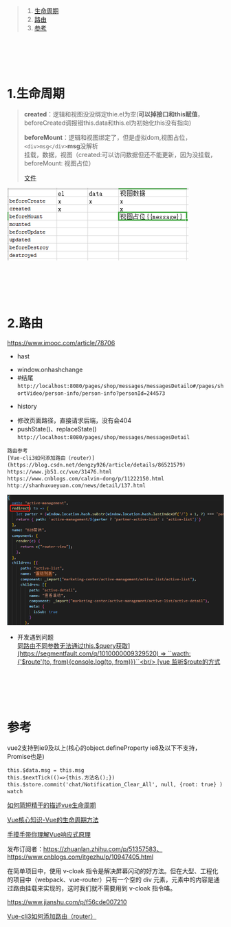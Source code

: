 ﻿  > 1. <a href="#h1"> 生命周期 </a>
  > 2. <a href="#h2"> 路由 </a>
  > 3. <a href="#h3">  </a>
  >    <a href="#ck"> 参考 </a>

  <br/><br/><br/><br/>

  ###  <h1 id="h1"> 1.生命周期 </h1>

  > **created**：逻辑和视图没没绑定thie.el为空(**可以掉接口和this赋值**，beforeCreated调报错this.data和this.el为初始化this没有指向)<br/>
  >
  > **beforeMount**：逻辑和视图绑定了，但是虚拟dom,视图占位，``<div>msg</div>``**msg**没解析<br/>
  > 挂载，数据，视图（created:可以访问数据但还不能更新，因为没挂载，beforeMount: 视图占位）<br/>
  >
  > [文件](./life.html)

  ![图片1](./img/vue2-1.png)

  







  <br/><br/><br/><br/>

  ###  <h1 id="h2"> 2.路由 </h1>

  https://www.imooc.com/article/78706

  + hast

   - window.onhashchange
   - #结尾
     <br/>```http://localhost:8080/pages/shop/messages/messagesDetailo#/pages/shortVideo/person-info/person-info?personId=244573```

  + history

   - 修改页面路径，直接请求后端，没有会404
   - pushState()、replaceState()
     <br/>```http://localhost:8080/pages/shop/messages/messagesDetail```

  ```
  路由参考
  [Vue-cli3如何添加路由（router）](https://blog.csdn.net/dengzy926/article/details/86521579)
  https://www.jb51.cc/vue/31476.html
  https://www.cnblogs.com/calvin-dong/p/11222150.html
  http://shanhuxueyuan.com/news/detail/137.html
  ```

  ![动态重定向](./img/动态重定向.png)

  + 开发遇到问题<br/>
  [同路由不同参数无法通过this.$query获取](https://segmentfault.com/q/1010000009329520) => ``wacth: {'$route'(to, from){console.log(to, from)}}``<br/>
  [vue 监听$route的方式](https://blog.csdn.net/m0_38073829/article/details/79072195)<br/>








  <br/><br/><br/><br/>

  ###  <h1 id="ck"> 参考 </h1>

vue2支持到ie9及以上(核心的object.defineProperty ie8及以下不支持，Promise也是)

  ```
  this.$data.msg = this.msg
  this.$nextTick(()=>{this.方法名();})
  this.$store.commit('chat/Notification_Clear_All', null, {root: true} )
  watch
  ```

  [如何简短精干的描述vue生命周期](https://www.jianshu.com/p/a165474f620e)

  [Vue核心知识-Vue的生命周期方法](https://www.jianshu.com/p/ca50f0651fe0)

  [手摸手带你理解Vue响应式原理](https://mp.weixin.qq.com/s?__biz=MzI4OTY2MzE0OA==&mid=2247486683&idx=1&sn=2171032be7b0ad58e957bdf22aaf70b9&chksm=ec2afd18db5d740e4fab45f2af60a88d61a03e614f35066a28d5a85cf73d7ecf61a1c38318df&mpshare=1&scene=1&srcid=&sharer_sharetime=1593480923272&sharer_shareid=7c051bef8d1eeee00a3c6ff9c1514600&key=7fa4c9207b4feb1fd45e105b2e33a6a8f8dd9029a5453f8f6b53455d9bb4d4f39e5dfd1f8e521ebf42a84deaf6e45b43ce967ede6f34e6994054ef29bb0afffb3937464f7d3d739377f37b9272f4381d&ascene=1&uin=MzExOTA2NzkyNg%3D%3D&devicetype=Windows+10+x64&version=62090523&lang=zh_CN&exportkey=AwF%2BpcLZXB4JqRBh4wUHPCg%3D&pass_ticket=eu4%2B9AfWrv6A1J6FRRkkaRm3YWQy5kJFhT4YFzpN9NsMmLd86tDzyMrOQzooM2B1)

  发布订阅者：https://zhuanlan.zhihu.com/p/51357583、https://www.cnblogs.com/itgezhu/p/10947405.html

  []()

  在简单项目中，使用  v-cloak 指令是解决屏幕闪动的好方法。但在大型、工程化的项目中（webpack、vue-router）只有一个空的 div 元素，元素中的内容是通过路由挂载来实现的，这时我们就不需要用到 v-cloak 指令咯。

  https://www.jianshu.com/p/f56cde007210

  [Vue-cli3如何添加路由（router）](https://blog.csdn.net/dengzy926/article/details/86521579)

